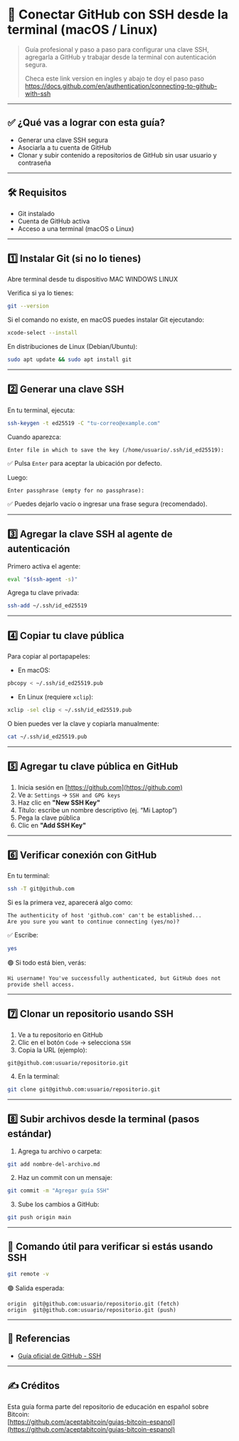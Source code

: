# 🔐 Conectar GitHub con SSH desde la terminal (macOS / Linux)

> Guía profesional y paso a paso para configurar una clave SSH, agregarla a GitHub y trabajar desde la terminal con autenticación segura.
>
> Checa este link version en ingles y abajo te doy el paso paso 
> https://docs.github.com/en/authentication/connecting-to-github-with-ssh

---

## ✅ ¿Qué vas a lograr con esta guía?

- Generar una clave SSH segura
- Asociarla a tu cuenta de GitHub
- Clonar y subir contenido a repositorios de GitHub sin usar usuario y contraseña

---

## 🛠 Requisitos

- Git instalado
- Cuenta de GitHub activa
- Acceso a una terminal (macOS o Linux)

---

## 1️⃣ Instalar Git (si no lo tienes)

Abre terminal desde tu dispositivo MAC WINDOWS LINUX 

Verifica si ya lo tienes:

```bash
git --version
```

Si el comando no existe, en macOS puedes instalar Git ejecutando:

```bash
xcode-select --install
```

En distribuciones de Linux (Debian/Ubuntu):

```bash
sudo apt update && sudo apt install git
```

---

## 2️⃣ Generar una clave SSH

En tu terminal, ejecuta:

```bash
ssh-keygen -t ed25519 -C "tu-correo@example.com"
```

Cuando aparezca:

```
Enter file in which to save the key (/home/usuario/.ssh/id_ed25519):
```

✅ Pulsa `Enter` para aceptar la ubicación por defecto.

Luego:

```
Enter passphrase (empty for no passphrase):
```

✅ Puedes dejarlo vacío o ingresar una frase segura (recomendado).

---

## 3️⃣ Agregar la clave SSH al agente de autenticación

Primero activa el agente:

```bash
eval "$(ssh-agent -s)"
```

Agrega tu clave privada:

```bash
ssh-add ~/.ssh/id_ed25519
```

---

## 4️⃣ Copiar tu clave pública

Para copiar al portapapeles:

- En macOS:

```bash
pbcopy < ~/.ssh/id_ed25519.pub
```

- En Linux (requiere `xclip`):

```bash
xclip -sel clip < ~/.ssh/id_ed25519.pub
```

O bien puedes ver la clave y copiarla manualmente:

```bash
cat ~/.ssh/id_ed25519.pub
```

---

## 5️⃣ Agregar tu clave pública en GitHub

1. Inicia sesión en [https://github.com](https://github.com)
2. Ve a: `Settings` → `SSH and GPG keys`
3. Haz clic en **"New SSH Key"**
4. Título: escribe un nombre descriptivo (ej. “Mi Laptop”)
5. Pega la clave pública
6. Clic en **"Add SSH Key"**

---

## 6️⃣ Verificar conexión con GitHub

En tu terminal:

```bash
ssh -T git@github.com
```

Si es la primera vez, aparecerá algo como:

```
The authenticity of host 'github.com' can't be established...
Are you sure you want to continue connecting (yes/no)?
```

✅ Escribe:

```bash
yes
```

🟢 Si todo está bien, verás:

```
Hi username! You've successfully authenticated, but GitHub does not provide shell access.
```

---

## 7️⃣ Clonar un repositorio usando SSH

1. Ve a tu repositorio en GitHub
2. Clic en el botón `Code` → selecciona `SSH`
3. Copia la URL (ejemplo):

```
git@github.com:usuario/repositorio.git
```

4. En la terminal:

```bash
git clone git@github.com:usuario/repositorio.git
```

---

## 8️⃣ Subir archivos desde la terminal (pasos estándar)

1. Agrega tu archivo o carpeta:

```bash
git add nombre-del-archivo.md
```

2. Haz un commit con un mensaje:

```bash
git commit -m "Agregar guía SSH"
```

3. Sube los cambios a GitHub:

```bash
git push origin main
```

---

## 🧠 Comando útil para verificar si estás usando SSH

```bash
git remote -v
```

🟢 Salida esperada:

```
origin  git@github.com:usuario/repositorio.git (fetch)
origin  git@github.com:usuario/repositorio.git (push)
```

---

## 📌 Referencias

- [Guía oficial de GitHub - SSH](https://docs.github.com/en/authentication/connecting-to-github-with-ssh)

---

## ✍️ Créditos

Esta guía forma parte del repositorio de educación en español sobre Bitcoin:  
[https://github.com/aceptabitcoin/guias-bitcoin-espanol](https://github.com/aceptabitcoin/guias-bitcoin-espanol)
